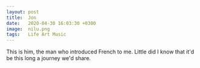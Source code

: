 ```yaml
---
layout: post
title:  Jon
date:   2020-04-30 16:03:30 +0300
image:  nilu.png
tags:   Life Art Music
---
```

This is him, the man who introduced French to me. Little did I know that it'd be this long a journey we'd share. 
